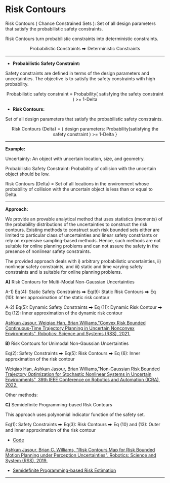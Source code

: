 # Risk Contours
Risk Contours ( Chance Constrained Sets ): Set of all design parameters that satisfy the probabilistic safety constraints.

Risk Contours turn probabilistic constraints into deterministic constraints.
<p align="center">
    Probabilistic Constraints ⮕ Deterministic Constraints
</p>

---




-  **Probabilistic Safety Constraint:**  

Safety constraints are defined in terms of the design parameters and uncertainties. The objective is to satisfy the safety constraints with high probability.

<p align="center">
    Probabilistic safety constraint = Probability( satisfying the safety constraint ) >= 1-Delta
</p>

- **Risk Contours:** 

Set of all design parameters that satisfy the probabilistic safety constraints.

<p align="center">
    Risk Contours (Delta) = { design parameters: Probability(satisfying the safety constraint ) >= 1-Delta }
</p>

---

**Example:** 

Uncertainty: An object with uncertain location, size, and geometry.

Probabilistic Safety Constraint: Probability of collision with the uncertain object should be low.

Risk Contours (Delta) = Set of all locations in the environment whose probability of collision with the uncertain object is less than or equal to Delta.

---

**Approach:** 

We provide an provable analytical method that uses statistics (moments) of the probability distributions of the uncertainties to construct the risk contours. Existing methods to construct such risk bounded sets either are limited to particular class of uncertainties and linear safety constriants or rely on expensive sampling-based methods. Hence, such methods are not suitable for online planning problems and can not assure the safety in the presence of nonlinear safety constraints. 

The provided approach deals with 
i) arbitrary probabilistic uncertainties, ii) nonlinear safety constraints, and iii) static and time varying safety constraints and is suitable for online planning problems.

**A)** Risk Contours for Multi-Modal Non-Gaussian Uncertainties

A-1) Eq(4): Static Safety Constraints ⮕  Eq(9): Static Risk Contours ⮕  Eq (10): Inner approximation of the static risk contour

A-2) Eq(5): Dynamic Safety Constraints ⮕ Eq (11): Dynamic Risk Contour ⮕ Eq (12): Inner approximation of the dynamic risk contour

[Ashkan Jasour, Weiqiao Han, Brian Williams,"Convex Risk Bounded Continuous-Time Trajectory Planning in Uncertain Nonconvex Environments", Robotics: Science and Systems (RSS), 2021.](http://www.roboticsproceedings.org/rss17/p069.pdf)


**B)** Risk Contours for Unimodal Non-Gaussian Uncertainties

Eq(2): Safety Constraints ⮕ Eq(5): Risk Contours ⮕ Eq (6): Inner approximation of the risk contour


[Weiqiao Han, Ashkan Jasour, Brian Williams,"Non-Gaussian Risk Bounded Trajectory Optimization for Stochastic Nonlinear Systems in Uncertain Environments", 39th IEEE Conference on Robotics and Automation (ICRA), 2022.](https://arxiv.org/pdf/2203.03038.pdf)


Other methods:

**C)** Semidefinite Programming-based Risk Contours

This approach uses polynomial indicator function of the safety set.

Eq(1): Safety Constraints ⮕ Eq(3): Risk Contours ⮕ Eq (10) and (13): Outer and Inner approximation of the risk contour

* [Code](https://github.com/jasour/Risk-Contours-Map)

[Ashkan Jasour, Brian C. Williams, "Risk Contours Map for Risk Bounded Motion Planning under Perception Uncertainties", Robotics: Science and System (RSS), 2019.](http://www.roboticsproceedings.org/rss15/p56.pdf)

* [Semidefinite Programming-based Risk Estimation](https://github.com/jasour/Nonlinear-Risk-Assessment)

---






